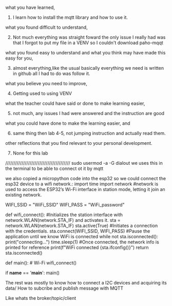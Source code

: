 what you have learned,

1. I learn how to install the mqtt library and how to use it.

what you found difficult to understand,

2. Not much everything was straight foward the only issue I really had was that I forgot to put my file in a VENV so I couldn't download paho-mqqt

what you found easy to understand and what you think may have made this easy for you,

3. almost everything,like the usual basically everything we need is written in github all I had to do was follow it. 

what you believe you need to improve,

4. Getting used to using VENV

what the teacher could have said or done to make learning easier,

5. not much, any issues I had were answered and the instruction are good

what you could have done to make the learning easier, and

6. same thing then lab 4-5, not jumping instruction and actually read them.

other reflections that you find relevant to your personal development.

7. None for this lab

////////////////////////////////////////
sudo usermod -a -G dialout <username> we uses this in the terminal to be able to connect ot it by mqtt

we also copied a micropython code into the esp32 so we could connect the esp32 device to a wifi network.:
import time
import network
#network is used to access the ESP32’s Wi-Fi interface in station mode, letting it join an existing network.

WIFI_SSID = "WiFi_SSID"
WIFI_PASS = "WiFi_password"

def wifi_connect():
    #Initializes the station interface with network.WLAN(network.STA_IF) and activates it.
    sta = network.WLAN(network.STA_IF)
    sta.active(True)
    #Initiates a connection with the credentials.
    sta.connect(WIFI_SSID, WIFI_PASS)
    #Pause the application until we know WiFi is connected
    while not sta.isconnected():
        print("connecting...")
        time.sleep(1)
    #Once connected, the network info is printed for reference
    print(f"WiFi connected {sta.ifconfig()}")
    return sta.isconnected()

def main():
    # Wi-Fi
    wifi_connect()

if __name__ == '__main__':
    main() 

The rest was mostly to know how to connect a I2C devices and acquiring its data/ How to subcribe and publish message with MQTT

Like whats the broker/topic/client





